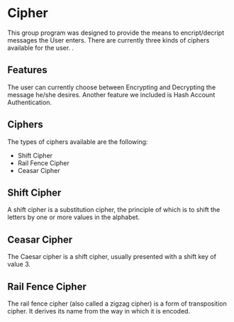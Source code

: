 # Cipher

  This group program was designed to provide the means to encript/decript messages the User enters.  There are currently three kinds of ciphers available for the user. .
  
## Features
  The user can currently choose between Encrypting and Decrypting the message he/she desires. Another feature we included is Hash Account Authentication.

## Ciphers
  The types of ciphers available are the following:
  - Shift Cipher
  - Rail Fence Cipher
  - Ceasar Cipher
  
## Shift Cipher
  A shift cipher is a substitution cipher, the principle of which is to shift the letters by one or more values in the alphabet.

## Ceasar Cipher
The Caesar cipher is a shift cipher, usually presented with a shift key of value 3.

## Rail Fence Cipher
The rail fence cipher (also called a zigzag cipher) is a form of transposition cipher. It derives its name from the way in which it is encoded. 
